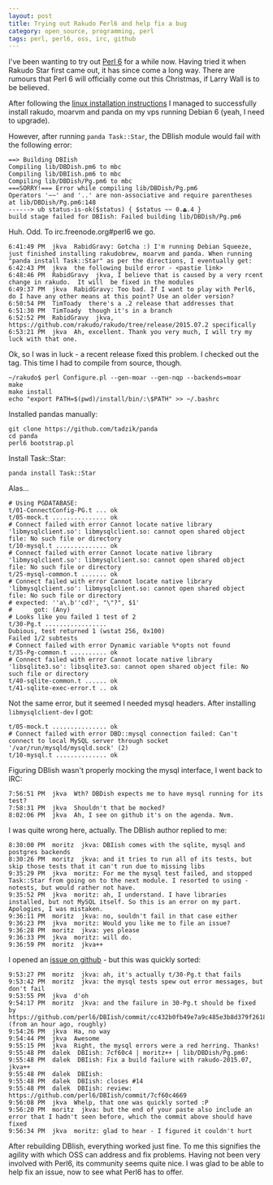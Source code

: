 ```yaml
---
layout: post
title: Trying out Rakudo Perl6 and help fix a bug
category: open_source, programming, perl
tags: perl, perl6, oss, irc, github
---
```


I've been wanting to try out [Perl 6](http://www.perl6.org) for a while now. Having tried it when Rakudo Star first 
came out, it has since come a long way. There are rumours that Perl 6 will officially come out this Christmas, if 
Larry Wall is to be believed.

After following the [linux installation instructions](http://rakudo.org/how-to-get-rakudo/) I managed to successfully 
install rakudo, moarvm and panda on my vps running Debian 6 (yeah, I need to upgrade).

However, after running `panda Task::Star`, the DBIish module would fail with the following error:

    ==> Building DBIish
    Compiling lib/DBDish.pm6 to mbc
    Compiling lib/DBIish.pm6 to mbc
    Compiling lib/DBDish/Pg.pm6 to mbc
    ===SORRY!=== Error while compiling lib/DBDish/Pg.pm6
    Operators '~~' and '..' are non-associative and require parentheses
    at lib/DBDish/Pg.pm6:148
    ------> ub status-is-ok($status) { $status ~~ 0.⏏.4 }
    build stage failed for DBIish: Failed building lib/DBDish/Pg.pm6

Huh. Odd. To irc.freenode.org\#perl6 we go.

    6:41:49 PM	jkva  RabidGravy: Gotcha :) I'm running Debian Squeeze, just finished installing rakudobrew, moarvm and panda. When running "panda install Task::Star" as per the directions, I eventually get:
    6:42:43 PM	jkva  the following build error - <pastie link>
    6:48:46 PM	RabidGravy  jkva, I believe that is caused by a very rcent change in rakudo.  It will  be fixed in the modules
    6:49:37 PM	jkva  RabidGravy: Too bad. If I want to play with Perl6, do I have any other means at this point? Use an older version?
    6:50:54 PM	TimToady  there's a .2 release that addresses that
    6:51:30 PM	TimToady  though it's in a branch
    6:52:52 PM	RabidGravy  jkva, https://github.com/rakudo/rakudo/tree/release/2015.07.2 specifically
    6:53:21 PM	jkva  Ah, excellent. Thank you very much, I will try my luck with that one.
    
Ok, so I was in luck - a recent release fixed this problem. I checked out the tag. This time I had to compile from source, though.

    ~/rakudo$ perl Configure.pl --gen-moar --gen-nqp --backends=moar
    make
    make install
    echo "export PATH=$(pwd)/install/bin/:\$PATH" >> ~/.bashrc

Installed pandas manually:

    git clone https://github.com/tadzik/panda
    cd panda
    perl6 bootstrap.pl

Install Task::Star:

`panda install Task::Star`

Alas...

    # Using PGDATABASE:
    t/01-ConnectConfig-PG.t ... ok
    t/05-mock.t ............... ok
    # Connect failed with error Cannot locate native library 'libmysqlclient.so': libmysqlclient.so: cannot open shared object file: No such file or directory
    t/10-mysql.t .............. ok
    # Connect failed with error Cannot locate native library 'libmysqlclient.so': libmysqlclient.so: cannot open shared object file: No such file or directory
    t/25-mysql-common.t ....... ok
    # Connect failed with error Cannot locate native library 'libmysqlclient.so': libmysqlclient.so: cannot open shared object file: No such file or directory
    # expected: ''a\.b''cd?', "\"?", $1'
    #      got: (Any)
    # Looks like you failed 1 test of 2
    t/30-Pg.t .................
    Dubious, test returned 1 (wstat 256, 0x100)
    Failed 1/2 subtests
    # Connect failed with error Dynamic variable %*opts not found
    t/35-Pg-common.t .......... ok
    # Connect failed with error Cannot locate native library 'libsqlite3.so': libsqlite3.so: cannot open shared object file: No such file or directory
    t/40-sqlite-common.t ...... ok
    t/41-sqlite-exec-error.t .. ok

Not the same error, but it seemed I needed mysql headers. After installing `libmysqlclient-dev` I got:

    t/05-mock.t ............... ok
    # Connect failed with error DBD::mysql connection failed: Can't connect to local MySQL server through socket '/var/run/mysqld/mysqld.sock' (2)
    t/10-mysql.t .............. ok

Figuring DBIish wasn't properly mocking the mysql interface, I went back to IRC:

    7:56:51 PM	jkva  Wth? DBDish expects me to have mysql running for its test?
    7:58:31 PM	jkva  Shouldn't that be mocked?
    8:02:06 PM	jkva  Ah, I see on github it's on the agenda. Nvm.

I was quite wrong here, actually. The DBIish author replied to me:

    8:30:00 PM	moritz  jkva: DBIish comes with the sqlite, mysql and postgres backends
    8:30:26 PM	moritz  jkva: and it tries to run all of its tests, but skip those tests that it can't run due to missing libs
    9:35:29 PM	jkva  moritz: For me the mysql test failed, and stopped Task::Star from going on to the next module. I resorted to using -notests, but would rather not have.
    9:35:52 PM	jkva  moritz: ah, I understand. I have libraries installed, but not MySQL itself. So this is an error on my part. Apologies, I was mistaken.
    9:36:11 PM	moritz  jkva: no, souldn't fail in that case either
    9:36:23 PM	jkva  moritz: Would you like me to file an issue?
    9:36:28 PM	moritz  jkva: yes please
    9:36:33 PM	jkva  moritz: will do.
    9:36:59 PM	moritz  jkva++

I opened an [issue on github](https://github.com/perl6/DBIish/issues/14) - but this was quickly sorted:

    9:53:27 PM	moritz  jkva: ah, it's actually t/30-Pg.t that fails
    9:53:42 PM	moritz  jkva: the mysql tests spew out error messages, but don't fail
    9:53:55 PM	jkva  d'oh
    9:54:17 PM	moritz  jkva: and the failure in 30-Pg.t should be fixed by https://github.com/perl6/DBIish/commit/cc432b0fb49e7a9c485e3b8d379f26186fe3086c (from an hour ago, roughly)
    9:54:26 PM	jkva  Ha, no way
    9:54:44 PM	jkva  Awesome
    9:55:15 PM	jkva  Right, the mysql errors were a red herring. Thanks!
    9:55:48 PM	dalek  DBIish: 7cf60c4 | moritz++ | lib/DBDish/Pg.pm6:
    9:55:48 PM	dalek  DBIish: Fix a build failure with rakudo-2015.07, jkva++
    9:55:48 PM	dalek  DBIish:
    9:55:48 PM	dalek  DBIish: closes #14
    9:55:48 PM	dalek  DBIish: review: https://github.com/perl6/DBIish/commit/7cf60c4669
    9:56:08 PM	jkva  Whelp, that one was quickly sorted :P
    9:56:20 PM	moritz  jkva: but the end of your paste also include an error that I hadn't seen before, which the commit above should have fixed
    9:56:34 PM	jkva  moritz: glad to hear - I figured it couldn't hurt

After rebuilding DBIish, everything worked just fine. To me this signifies the agility with which OSS can address and 
fix problems. Having not been very involved with Perl6, its community seems quite nice. I was glad to be able to help fix an issue,
now to see what Perl6 has to offer.